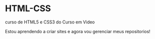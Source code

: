 # HTML-CSS
 curso de HTML5 e CSS3 do Curso em Video

Estou aprendendo a criar sites e agora vou gerenciar meus repositorios!
